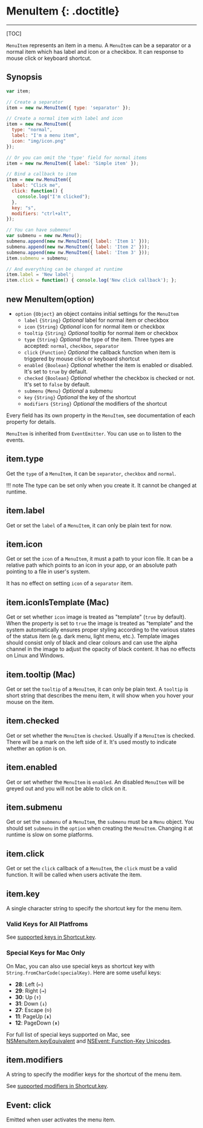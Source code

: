 # MenuItem {: .doctitle}
---

[TOC]

`MenuItem` represents an item in a menu. A `MenuItem` can be a separator or a normal item which has label and icon or a checkbox. It can response to mouse click or keyboard shortcut.

## Synopsis

```javascript
var item;

// Create a separator
item = new nw.MenuItem({ type: 'separator' });

// Create a normal item with label and icon
item = new nw.MenuItem({
  type: "normal", 
  label: "I'm a menu item",
  icon: "img/icon.png"
});

// Or you can omit the 'type' field for normal items
item = new nw.MenuItem({ label: 'Simple item' });

// Bind a callback to item
item = new nw.MenuItem({
  label: "Click me",
  click: function() {
    console.log("I'm clicked");
  },
  key: "s",
  modifiers: "ctrl+alt",
});

// You can have submenu!
var submenu = new nw.Menu();
submenu.append(new nw.MenuItem({ label: 'Item 1' }));
submenu.append(new nw.MenuItem({ label: 'Item 2' }));
submenu.append(new nw.MenuItem({ label: 'Item 3' }));
item.submenu = submenu;

// And everything can be changed at runtime
item.label = 'New label';
item.click = function() { console.log('New click callback'); };
```

## new MenuItem(option)

* `option` `{Object}` an object contains initial settings for the `MenuItem`
    - `label` `{String}` _Optional_ label for normal item or checkbox
    - `icon` `{String}` _Optional_ icon for normal item or checkbox
    - `tooltip` `{String}` _Optional_ tooltip for normal item or checkbox
    - `type` `{String}` _Optional_ the type of the item. Three types are accepted: `normal`, `checkbox`, `separator`
    - `click` `{Function}` _Optional_ the callback function when item is triggered by mouse click or keyboard shortcut
    - `enabled` `{Boolean}` _Optional_ whether the item is enabled or disabled. It's set to `true` by default.
    - `checked` `{Boolean}` _Optional_ whether the checkbox is checked or not. It's set to `false` by default.
    - `submenu` `{Menu}` _Optional_ a submenu
    - `key` `{String}` _Optional_ the key of the shortcut
    - `modifiers` `{String}` _Optional_ the modifiers of the shortcut

Every field has its own property in the `MenuItem`, see documentation of each property for details.

`MenuItem` is inherited from `EventEmitter`. You can use `on` to listen to the events.

## item.type

Get the `type` of a `MenuItem`, it can be `separator`, `checkbox` and `normal`.

!!! note
    The type can be set only when you create it. It cannot be changed at runtime.

## item.label

Get or set the `label` of a `MenuItem`, it can only be plain text for now.

## item.icon

Get or set the `icon` of a `MenuItem`, it must a path to your icon file. It can be a relative path which points to an icon in your app, or an absolute path pointing to a file in user's system.

It has no effect on setting `icon` of a `separator` item.

## item.iconIsTemplate (Mac)

Get or set whether `icon` image is treated as "template" (`true` by default). When the property is set to `true` the image is treated as "template" and the system automatically ensures proper styling according to the various states of the status item (e.g. dark menu, light menu, etc.). Template images should consist only of black and clear colours and can use the alpha channel in the image to adjust the opacity of black content. It has no effects on Linux and Windows.

## item.tooltip (Mac)

Get or set the `tooltip` of a `MenuItem`, it can only be plain text. A `tooltip` is short string that describes the menu item, it will show when you hover your mouse on the item.

## item.checked

Get or set whether the `MenuItem` is `checked`. Usually if a `MenuItem` is checked. There will be a mark on the left side of it. It's used mostly to indicate whether an option is on.

## item.enabled

Get or set whether the `MenuItem` is `enabled`. An disabled `MenuItem` will be greyed out and you will not be able to click on it.

## item.submenu

Get or set the `submenu` of a `MenuItem`, the `submenu` must be a `Menu` object. You should set `submenu` in the `option` when creating the `MenuItem`. Changing it at runtime is slow on some platforms.

## item.click

Get or set the `click` callback of a `MenuItem`, the `click` must be a valid function. It will be called when users activate the item.

## item.key

A single character string to specify the shortcut key for the menu item.

### Valid Keys for All Platfroms

See [supported keys in Shortcut.key](Shortcut.md#supported-keys).

### Special Keys for Mac Only
On Mac, you can also use special keys as shortcut key with `String.fromCharCode(specialKey)`. Here are some useful keys:

* **28**: Left (<kbd>&larr;</kbd>)
* **29**: Right (<kbd>&rarr;</kbd>)
* **30**: Up (<kbd>&uarr;</kbd>)
* **31**: Down (<kbd>&darr;</kbd>)
* **27**: Escape (<kbd>&#9099;</kbd>)
* **11**: PageUp (<kbd>&#8670;</kbd>)
* **12**: PageDown (<kbd>&#8671;</kbd>)

For full list of special keys supported on Mac, see [NSMenuItem.keyEquivalent](https://developer.apple.com/library/mac/documentation/Cocoa/Reference/ApplicationKit/Classes/NSMenuItem_Class/#//apple_ref/occ/instp/NSMenuItem/keyEquivalent) and [NSEvent: Function-Key Unicodes](https://developer.apple.com/library/mac/documentation/Cocoa/Reference/ApplicationKit/Classes/NSEvent_Class/index.html#//apple_ref/doc/constant_group/Function_Key_Unicodes).

## item.modifiers

A string to specify the modifier keys for the shortcut of the menu item.

See [supported modifiers in Shortcut.key](Shortcut.md#supported-modifiers).

## Event: click

Emitted when user activates the menu item.
